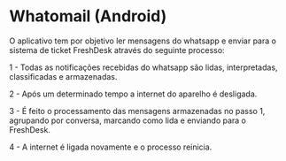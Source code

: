 # Whatomail (Android)

O aplicativo tem por objetivo ler mensagens do whatsapp e enviar para o sistema de ticket FreshDesk através do seguinte processo:

1 - Todas as notificações recebidas do whatsapp são lidas, interpretadas, classificadas e armazenadas.

2 - Após um determinado tempo a internet do aparelho é desligada.

3 - É feito o processamento das mensagens armazenadas no passo 1, agrupando por conversa, marcando como lida e enviando para o FreshDesk.

4 - A internet é ligada novamente e o processo reinicia.
